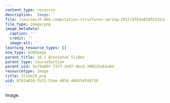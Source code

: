 ```yaml
---
content_type: resource
description: 'Image: '
file: /courses/6-004-computation-structures-spring-2017/8f63a010fb3153ee485dd60154fdd739_Slide26.png
file_type: image/png
image_metadata:
  caption: ''
  credit: ''
  image-alt: ''
learning_resource_types: []
ocw_type: OCWImage
parent_title: 18.1 Annotated Slides
parent_type: CourseSection
parent_uid: 5e79a00f-7377-2e87-4bc8-390515e63a0d
resourcetype: Image
title: Slide26.png
uid: 8f63a010-fb31-53ee-485d-d60154fdd739
---
```

Image: 

